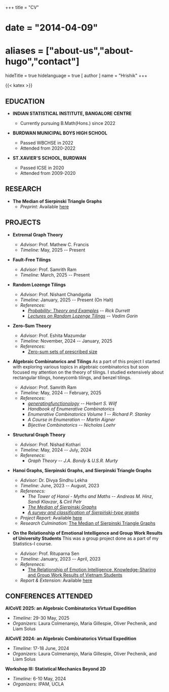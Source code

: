 +++
title = "CV"
# date = "2014-04-09"
# aliases = ["about-us","about-hugo","contact"]
hideTitle = true
hidelanguage = true
[ author ]
  name = "Hrishik"
+++

{{< katex >}}

## EDUCATION

- **INDIAN STATISTICAL INSTITUTE, BANGALORE CENTRE**
  - Currently pursuing B.Math(Hons.) since 2022

- **BURDWAN MUNICIPAL BOYS HIGH SCHOOL**
  - Passed WBCHSE in 2022
  - Attended from 2020-2022

- **ST.XAVIER'S SCHOOL, BURDWAN**
  - Passed ICSE in 2020
  - Attended from 2009-2020

## RESEARCH

- **The Median of Sierpinski Triangle Graphs**
  - _Preprint:_ Available [here](https://arxiv.org/abs/2408.12783)

## PROJECTS

- **Extremal Graph Theory**
  - _Advisor:_ Prof. Mathew C. Francis
  - _Timeline:_ May, 2025 -- Present

- **Fault-Free Tilings**
  - _Advisor:_ Prof. Samrith Ram
  - _Timeline:_ March, 2025 -- Present

- **Random Lozenge Tilings**
  - _Advisor:_ Prof. Nishant Chandgotia
  - _Timeline:_ January, 2025 -- Present (On Halt)
  - _References:_
    - _[Probability: Theory and Examples](https://services.math.duke.edu/%7Ertd/PTE/PTE5_011119.pdf)_ -- _Rick Durrett_
    - _[Lectures on Random Lozenge Tilings](https://www.stat.berkeley.edu/~vadicgor/Random_tilings.pdf)_ -- _Vadim Gorin_

- **Zero-Sum Theory**
  - _Advisor:_ Prof. Eshita Mazumdar
  - _Timeline:_ November, 2024 -- January, 2025
  - _References:_ 
    - [Zero-sum sets of prescribed size](https://www.cs.tau.ac.il/~nogaa/PDFS/egz1.pdf)

- **Algebraic Combinatorics and Tilings**
  As a part of this project I started with exploring various topics in algebraic combinatorics but soon focused my attention on the theory of tilings. I studied extensively about rectangular tilings, honeycomb tilings, and benzel tilings.
  - _Advisor:_ Prof. Samrith Ram
  - _Timeline:_ May, 2024 -- February, 2025
  - _References:_ 
    - _[generatingfunctionology](https://www2.math.upenn.edu/~wilf/gfology2.pdf)_ -- _Herbert S. Wilf_
    - _Handbook of Enumerative Combinatorics_
    - _Enumerative Combinatorics Volume 1_ -- _Richard P. Stanley_ 
    - _A Course in Enumeration_ -- _Martin Aigner_
    - _Bijective Combinatorics_ -- _Nicholas Loehr_

- **Structural Graph Theory**
  - _Advisor:_ Prof. Nishad Kothari
  - _Timeline:_ May, 2024 -- July, 2024
  - _Referenecs:_
    - _Graph Theory_ -- _J.A. Bondy_ & _U.S.R. Murty_

- **Hanoi Graphs, Sierpinski Graphs, and Sierpinski Triangle Graphs**
  - _Advisor:_ Dr. Divya Sindhu Lekha
  - _Timeline:_ June, 2023 -- August, 2023
  - _Referenecs:_
    - _The Tower of Hanoi - Myths and Maths_ -- _Andreas M. Hinz_, _Sandi Klavzar_, & _Ciril Petr_
    - _[The Median of Sierpinski Graphs](https://www.sciencedirect.com/science/article/abs/pii/S0166218X21000512)_
    - _[A survey and classification of Sierpiński-type graphs](https://www.sciencedirect.com/science/article/pii/S0166218X16304309)_
  - _Project Report:_ Available [here](/pdfs/Hanoi_Graphs,Sierpinski_Graphs,Sierpinski_Triangle_Graphs.pdf)
  - _Research Culmination:_ [The Median of Sierpinski Triangle Graphs](https://arxiv.org/abs/2408.12783)

- **On the Relationship of Emotional Intelligence and Group Work Results of University Students**
  This was a group project done as a part of my Statistics-I course.
  - _Advisor:_ Prof. Rituparna Sen
  - _Timeline:_ January, 2023 -- April, 2023
  - _Referenecs:_
    - [The Relationship of Emotion Intelligence, Knowledge-Sharing and Group Work Results of Vietnam Students](https://www.semanticscholar.org/paper/The-Relationship-of-Emotion-Intelligence%2C-and-Group-Le-Pham/1060e3a6a5caea76acdfe61b8abecf80d9dbd6f2?p2df)
  - _Report & Extension:_ Available [here](https://www.isibang.ac.in/~rsen/Stat1new/7.pdf)

## CONFERENCES ATTENDED

**AlCoVE 2025: an Algebraic Combinatorics Virtual Expedition**
- _Timeline:_ 29-30 May, 2025
- _Organizers:_ Laura Colmenarejo, Maria Gillespie, Oliver Pechenik, and Liam Solus

**AlCoVE 2024: an Algebraic Combinatorics Virtual Expedition**
- _Timeline:_ 17-18 June, 2024
- _Organizers:_ Laura Colmenarejo, Maria Gillespie, Oliver Pechenik, and Liam Solus

**Workshop III: Statistical Mechanics Beyond 2D**
- _Timeline:_ 6-10 May, 2024
- _Organizers:_ IPAM, UCLA